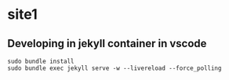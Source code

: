 # site1

## Developing in jekyll container in vscode
```
sudo bundle install
sudo bundle exec jekyll serve -w --livereload --force_polling
```
